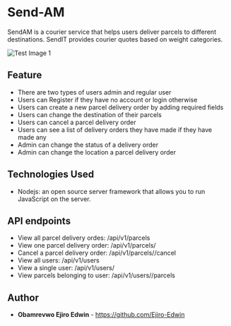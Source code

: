 # Send-AM
SendAM is a courier service that helps users deliver parcels to different destinations. SendIT provides courier quotes based on weight categories.

![Test Image 1](https://github.com/Ejiro-Edwin/SendAm/tree/master/Server/API_INT.png)

## Feature
* There are two types of users admin and regular user
* Users can Register if they have no account or login otherwise
* Users can create a new parcel delivery order by adding required fields
* Users can change the destination of their parcels
* Users can cancel a parcel delivery order
* Users can see a list of delivery orders they have made if they have made any
* Admin can change the status of a delivery order
* Admin can change the location a parcel delivery order

## Technologies Used
* Nodejs: an open source server framework that allows you to run JavaScript on the server.


## API endpoints

* View all parcel delivery ordes: /api/v1/parcels
* View one parcel delivery order: /api/v1/parcels/<id>
* Cancel a parcel delivery order: /api/v1/parcels/<id>/cancel
* View all users:                 /api/v1/users
* View a single user:             /api/v1/users/<id>
* View parcels belonging to user: /api/v1/users/<id>/parcels

## Author
* **Obamrevwo Ejiro Edwin** - https://github.com/Ejiro-Edwin




